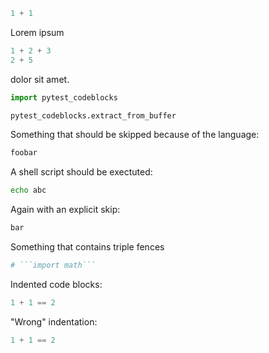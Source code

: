 ```python
1 + 1
```
Lorem ipsum
```python
1 + 2 + 3
2 + 5
```
dolor sit amet.
```python
import pytest_codeblocks

pytest_codeblocks.extract_from_buffer
```
Something that should be skipped because of the language:
```ruby
foobar
```
A shell script should be exectuted:
```sh
echo abc
```
Again with an explicit skip:
<!--pytest.mark.skip-->
```python
bar
```

Something that contains triple fences
```python
# ```import math```
```

Indented code blocks:
  ```python
  1 + 1 == 2
  ```

"Wrong" indentation:
```python
1 + 1 == 2
  ```

